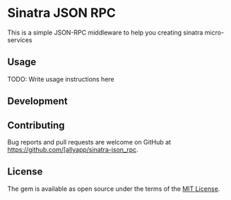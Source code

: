 # Sinatra JSON RPC 

This is a simple JSON-RPC middleware to help you creating sinatra micro-services


## Usage

TODO: Write usage instructions here

## Development


## Contributing

Bug reports and pull requests are welcome on GitHub at https://github.com/[allyapp/sinatra-json_rpc.


## License

The gem is available as open source under the terms of the [MIT License](http://opensource.org/licenses/MIT).


